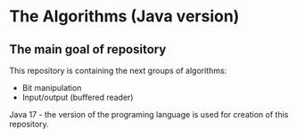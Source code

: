 # The Algorithms (Java version)

## The main goal of repository

This repository is containing the next groups of algorithms:

- Bit manipulation
- Input/output (buffered reader)


Java 17 - the version of the programing language is used for creation of this 
repository.